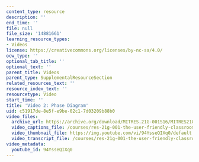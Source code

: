 ```yaml
---
content_type: resource
description: ''
end_time: ''
file: null
file_size: '14881661'
learning_resource_types:
- Videos
license: https://creativecommons.org/licenses/by-nc-sa/4.0/
ocw_type: ''
optional_tab_title: ''
optional_text: ''
parent_title: Videos
parent_type: SupplementalResourceSection
related_resources_text: ''
resource_index_text: ''
resourcetype: Video
start_time: ''
title: 'Video 2: Phase Diagram'
uid: c51917de-8e5f-e9be-02c1-7d03209b88b0
video_files:
  archive_url: https://archive.org/download/MITRES.21G-001S16/MITRES21G_001S16_PhaseDiagram_300k.mp4
  video_captions_file: /courses/res-21g-001-the-user-friendly-classroom-fall-2020/56bd36d4c0c45d55a133f1cabc88bc3d_94YsseQIXq0.vtt
  video_thumbnail_file: https://img.youtube.com/vi/94YsseQIXq0/default.jpg
  video_transcript_file: /courses/res-21g-001-the-user-friendly-classroom-fall-2020/86150531204fa94ff02c3a8d530acc44_94YsseQIXq0.pdf
video_metadata:
  youtube_id: 94YsseQIXq0
---
```


